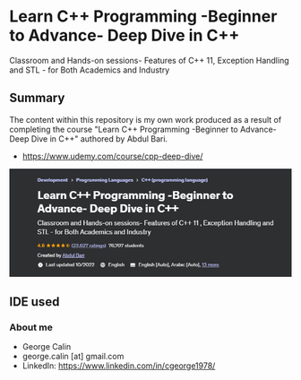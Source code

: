 # Learn C++ Programming -Beginner to Advance- Deep Dive in C++
Classroom and Hands-on sessions- Features of C++ 11, Exception Handling and STL - for Both Academics and Industry

## Summary
The content within this repository is my own work produced as a result of completing the course "Learn C++ Programming -Beginner to Advance- Deep Dive in C++" authored by Abdul Bari.
* https://www.udemy.com/course/cpp-deep-dive/

![Course Info](2023-10-19_17-30-00.png)

## IDE used

### About me
* George Calin
* george.calin [at] gmail.com
* LinkedIn: https://www.linkedin.com/in/cgeorge1978/

